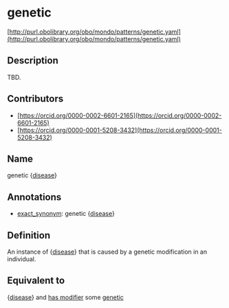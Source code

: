 # genetic 

[http://purl.obolibrary.org/obo/mondo/patterns/genetic.yaml](http://purl.obolibrary.org/obo/mondo/patterns/genetic.yaml)
## Description 

TBD.
## Contributors 
* [https://orcid.org/0000-0002-6601-2165](https://orcid.org/0000-0002-6601-2165) 
* [https://orcid.org/0000-0001-5208-3432](https://orcid.org/0000-0001-5208-3432) 
## Name 

genetic {[disease](http://purl.obolibrary.org/obo/MONDO_0000001)}

## Annotations 

* [exact_synonym](http://www.geneontology.org/formats/oboInOwl#hasExactSynonym): genetic {[disease](http://purl.obolibrary.org/obo/MONDO_0000001)}

## Definition 

An instance of {[disease](http://purl.obolibrary.org/obo/MONDO_0000001)} that is caused by a genetic modification in an individual.

## Equivalent to 

{[disease](http://purl.obolibrary.org/obo/MONDO_0000001)} and [has modifier](http://purl.obolibrary.org/obo/RO_0002573) some [genetic](http://purl.obolibrary.org/obo/MONDO_0021150)


